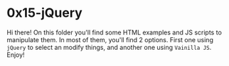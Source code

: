# 0x15-jQuery
Hi there! On this folder you'll find some HTML examples and JS scripts to manipulate them. In most of them, you'll find 2 options. First one using `jQuery` to select an modify things, and another one using `Vainilla JS`.
Enjoy!
